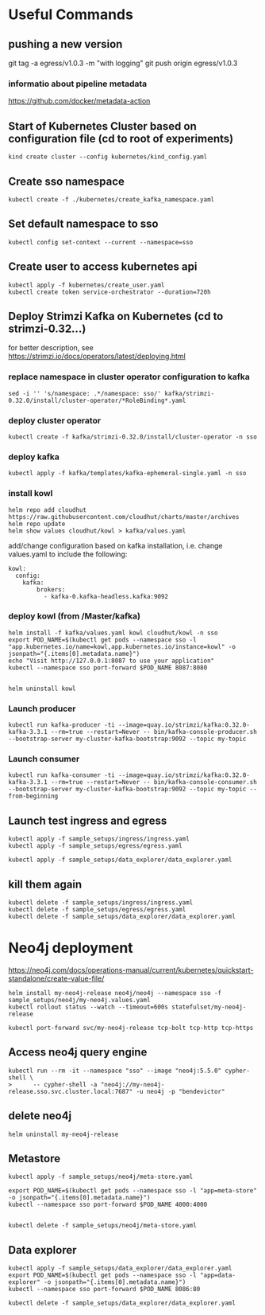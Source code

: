 # Useful Commands

## pushing a new version
git tag -a egress/v1.0.3 -m "with logging"
git push origin egress/v1.0.3
### informatio about pipeline metadata
https://github.com/docker/metadata-action
## Start of Kubernetes Cluster based on configuration file (cd to root of experiments)
```
kind create cluster --config kubernetes/kind_config.yaml 
```


## Create sso namespace
```
kubectl create -f ./kubernetes/create_kafka_namespace.yaml
```

## Set default namespace to sso
```
kubectl config set-context --current --namespace=sso
```

## Create user to access kubernetes api
```
kubectl apply -f kubernetes/create_user.yaml
kubectl create token service-orchestrator --duration=720h  
```

## Deploy Strimzi Kafka on Kubernetes (cd to strimzi-0.32...)
for better description, see https://strimzi.io/docs/operators/latest/deploying.html

### replace namespace in cluster operator configuration to kafka
```
sed -i '' 's/namespace: .*/namespace: sso/' kafka/strimzi-0.32.0/install/cluster-operator/*RoleBinding*.yaml
```

### deploy cluster operator
```
kubectl create -f kafka/strimzi-0.32.0/install/cluster-operator -n sso
```

### deploy kafka
```
kubectl apply -f kafka/templates/kafka-ephemeral-single.yaml -n sso
```

### install kowl 
```
helm repo add cloudhut https://raw.githubusercontent.com/cloudhut/charts/master/archives
helm repo update
helm show values cloudhut/kowl > kafka/values.yaml
```
add/change configuration based on kafka installation, i.e. change values.yaml to include the following:
```
kowl:
  config: 
    kafka:
        brokers:
          - kafka-0.kafka-headless.kafka:9092
```
### deploy kowl (from /Master/kafka)
```
helm install -f kafka/values.yaml kowl cloudhut/kowl -n sso
export POD_NAME=$(kubectl get pods --namespace sso -l "app.kubernetes.io/name=kowl,app.kubernetes.io/instance=kowl" -o jsonpath="{.items[0].metadata.name}")
echo "Visit http://127.0.0.1:8087 to use your application"
kubectl --namespace sso port-forward $POD_NAME 8087:8080


helm uninstall kowl
```

### Launch producer
```
kubectl run kafka-producer -ti --image=quay.io/strimzi/kafka:0.32.0-kafka-3.3.1 --rm=true --restart=Never -- bin/kafka-console-producer.sh --bootstrap-server my-cluster-kafka-bootstrap:9092 --topic my-topic
```

### Launch consumer
```
kubectl run kafka-consumer -ti --image=quay.io/strimzi/kafka:0.32.0-kafka-3.3.1 --rm=true --restart=Never -- bin/kafka-console-consumer.sh --bootstrap-server my-cluster-kafka-bootstrap:9092 --topic my-topic --from-beginning
```

## Launch test ingress and egress
```
kubectl apply -f sample_setups/ingress/ingress.yaml
kubectl apply -f sample_setups/egress/egress.yaml

kubectl apply -f sample_setups/data_explorer/data_explorer.yaml

```

## kill them again
```
kubectl delete -f sample_setups/ingress/ingress.yaml
kubectl delete -f sample_setups/egress/egress.yaml
kubectl delete -f sample_setups/data_explorer/data_explorer.yaml
```

# Neo4j deployment
https://neo4j.com/docs/operations-manual/current/kubernetes/quickstart-standalone/create-value-file/ 
```
helm install my-neo4j-release neo4j/neo4j --namespace sso -f sample_setups/neo4j/my-neo4j.values.yaml
kubectl rollout status --watch --timeout=600s statefulset/my-neo4j-release

kubectl port-forward svc/my-neo4j-release tcp-bolt tcp-http tcp-https
```

## Access neo4j query engine
```
kubectl run --rm -it --namespace "sso" --image "neo4j:5.5.0" cypher-shell \
>      -- cypher-shell -a "neo4j://my-neo4j-release.sso.svc.cluster.local:7687" -u neo4j -p "bendevictor"
```

## delete neo4j
```
helm uninstall my-neo4j-release
```

## Metastore
```
kubectl apply -f sample_setups/neo4j/meta-store.yaml

export POD_NAME=$(kubectl get pods --namespace sso -l "app=meta-store" -o jsonpath="{.items[0].metadata.name}")
kubectl --namespace sso port-forward $POD_NAME 4000:4000


kubectl delete -f sample_setups/neo4j/meta-store.yaml

```

## Data explorer
```
kubectl apply -f sample_setups/data_explorer/data_explorer.yaml
export POD_NAME=$(kubectl get pods --namespace sso -l "app=data-explorer" -o jsonpath="{.items[0].metadata.name}")
kubectl --namespace sso port-forward $POD_NAME 8086:80

kubectl delete -f sample_setups/data_explorer/data_explorer.yaml

```

